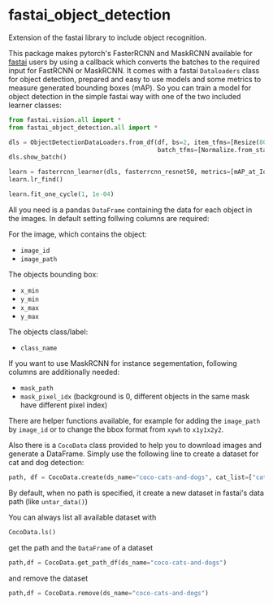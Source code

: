 # fastai_object_detection

Extension of the fastai library to include object recognition.

This package makes pytorch's FasterRCNN and MaskRCNN available for [fastai](https://www.fast.ai/) users by using a callback which converts the batches to the required input for FastRCNN or MaskRCNN. It comes with a fastai `Dataloaders` class for object detection, prepared and easy to use models and some metrics to measure generated bounding boxes (mAP). So you can train a model for object detection in the simple fastai way with one of the two included learner classes:

```python
from fastai.vision.all import *
from fastai_object_detection.all import *

dls = ObjectDetectionDataLoaders.from_df(df, bs=2, item_tfms=[Resize(800)], 
                                         batch_tfms=[Normalize.from_stats(*imagenet_stats)])
dls.show_batch()

learn = fasterrcnn_learner(dls, fasterrcnn_resnet50, metrics=[mAP_at_IoU40, mAP_at_IoU60])
learn.lr_find()

learn.fit_one_cycle(1, 1e-04)
```

All you need is a pandas `DataFrame` containing the data for each object in the images. 
In default setting follwing columns are required:

For the image, which contains the object:
* `image_id`
* `image_path`

The objects bounding box:
* `x_min`
* `y_min`
* `x_max`
* `y_max`

The objects class/label:
* `class_name`

If you want to use MaskRCNN for instance segementation, following columns are additionally needed:
* `mask_path`
* `mask_pixel_idx` (background is 0, different objects in the same mask have different pixel index)

There are helper functions available, for example for adding the `image_path` by `image_id` or to change the bbox format from `xywh` to `x1y1x2y2`.

Also there is a `CocoData` class provided to help you to download images and generate a DataFrame.
Simply use the following line to create a dataset for cat and dog detection:

```python
path, df = CocoData.create(ds_name="coco-cats-and-dogs", cat_list=["cat", "dog"], max_images=2000, with_mask=True)
```
By default, when no path is specified, it create a new dataset in fastai's data path (like `untar_data()`)

You can always list all available dataset with 
```python
CocoData.ls()
```
get the path and the `DataFrame` of a dataset

```python
path,df = CocoData.get_path_df(ds_name="coco-cats-and-dogs")
```
and remove the dataset

```python
path,df = CocoData.remove(ds_name="coco-cats-and-dogs")
```

